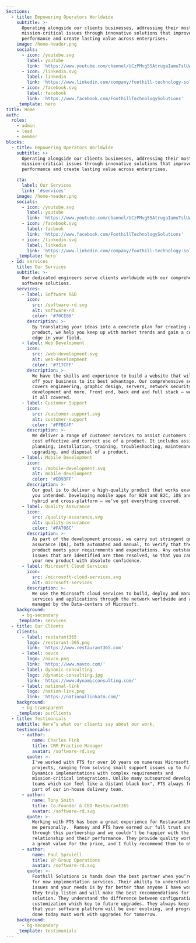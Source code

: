 ```yaml
---
Sections:
  - title: Empowering Operators Worldwide
    subtitle: >-
      Operating alongside our clients businesses, addressing their most complex,
      mission-critical issues through innovative solutions that improve their
      performance and create lasting value across enterprises.
    image: /home-header.png
    socials:
      - icon: /youtube.svg
        label: youtube
        link: 'https://www.youtube.com/channel/UCzPMvg55AtrugaIamuTslUA'
      - icon: /linkedin.svg
        label: linkedin
        link: 'https://www.linkedin.com/company/foothill-technology-solutions-llc./'
      - icon: /facebook.svg
        label: facebook
        link: 'https://www.facebook.com/FoothillTechnologySolutions'
    _template: hero
title: Home
auth:
  roles:
    - admin
    - lead
    - member
blocks:
  - title: Empowering Operators Worldwide
    subtitle: >+
      Operating alongside our clients businesses, addressing their most complex,
      mission-critical issues through innovative solutions that improve their
      performance and create lasting value across enterprises.

    cta:
      label: Our Services
      link: '#services'
    image: /home-header.png
    socials:
      - icon: /youtube.svg
        label: youtube
        link: 'https://www.youtube.com/channel/UCzPMvg55AtrugaIamuTslUA'
      - icon: /facebook.svg
        label: facbook
        link: 'https://www.facebook.com/FoothillTechnologySolutions'
      - icon: /linkedin.svg
        label: linkedin
        link: 'https://www.linkedin.com/company/foothill-technology-solutions-llc./'
    _template: hero
  - id: services
    title: Our Services
    subtitle: >-
      Our dedicated engineers serve clients worldwide with our comprehensive
      software solutions.
    services:
      - label: Software R&D
        icon:
          src: /software-rd.svg
          alt: software-rd
          color: '#70CE88'
        description: >-
          By translating your ideas into a concrete plan for creating an end
          product, we help you keep up with market trends and gain a competitive
          edge in your field.
      - label: Web Development
        icon:
          src: /web-development.svg
          alt: web-develompment
          color: '#717CFF'
        description: >-
          We have the skills and experience to build a website that will show
          off your business to its best advantage. Our comprehensive service
          covers engineering, graphic design, servers, network security, content
          development and more. Front end, back end and full stack – we’ve got
          it all covered.
      - label: Customer Support
        icon:
          src: /customer-support.svg
          alt: customer-support
          color: '#FFBC4F'
        description: >-
          We deliver a range of customer services to assist customers in making
          cost effective and correct use of a product. It includes assistance in
          planning, installation, training, troubleshooting, maintenance,
          upgrading, and disposal of a product.
      - label: Mobile Development
        icon:
          src: /mobile-development.svg
          alt: mobile-develompent
          color: '#ED93FF'
        description: >-
          Our goal is to deliver a high-quality product that works exactly as
          you intended. Developing mobile apps for B2B and B2C, iOS and Android,
          hybrid and cross-platform – we’ve got everything covered.
      - label: Quality Assurance
        icon:
          src: /quality-assurance.svg
          alt: quality-assurance
          color: '#FA706C'
        description: >-
          As part of the development process, we carry out stringent quality
          assurance (QA), both automated and manual, to verify that the end
          product meets your requirements and expectations. Any outstanding
          issues that are identified are then resolved, so that you can launch
          your new product with absolute confidence.
      - label: Microsoft Cloud Services
        icon:
          src: /microsoft-cloud-services.svg
          alt: microsoft-services
        description: >-
          We use the Microsoft cloud services to build, deploy and manage
          services and applications through the network worldwide and are
          managed by the Data-centers of Microsoft.
    background:
      - bg-secondary
    _template: services
  - title: Our Clients
    clients:
      - label: resturant365
        logo: /resturant-365.png
        link: 'https://www.restaurant365.com'
      - label: navco
        logo: /navco.png
        link: 'https://www.navco.com/'
      - label: dynamic-consulting
        logo: /dynamic-consulting.jpg
        link: 'https://www.dynamicconsulting.com/'
      - label: national-link
        logo: /nation-link.png
        link: 'https://nationallinkatm.com/'
    background:
      - bg-transparent
    _template: ourClients
  - title: Testimonials
    subtitle: Here’s what our clients say about our work.
    testimonials:
      - author:
          name: Charles Fink
          title: CRM Practice Manager
          avatar: /software-rd.svg
        quote: >-
          I've worked with FTS for over 10 years on numerous Microsoft Dynamics
          projects, ranging from solving small support issues up to full-cycle
          Dynamics implementations with complex requirements and
          mission-critical integrations. Unlike many outsourced development
          teams which can feel like a distant black box", FTS always felt like
          part of our in-house delivery team.
      - author:
          name: Tony Smith
          title: Co-Founder & CEO Restaurant365
          avatar: /software-rd.svg
        quote: >-
          Working with FTS has been a great experience for Restaurant365 and for
          me personally.  Ramsey and FTS have earned our full trust and respect
          through this partnership and we couldn’t be happier with the
          relationship and their performance. They provide quality work that is
          a great value for the price, and I fully recommend them to others.
      - author:
          name: Paul Spruiell
          title: VP Group Operations
          avatar: /software-rd.svg
        quote: >-
          Foothill Solutions is hands down the best partner when you’re looking
          for new implementation services. Their ability to understand your
          issues and your needs is by far better than anyone I have worked with.
          They truly listen and will make the best recommendations for your
          solution. They understand the difference between configuration and
          customization which key to future upgrades. They always keep in mind
          that your software platform will be ever evolving, and programming
          done today must work with upgrades for tomorrow. 
    background:
      - bg-secondary
    _template: testimonials
---
```


